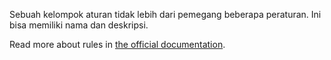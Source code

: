 Sebuah kelompok aturan tidak lebih dari pemegang beberapa peraturan. Ini bisa memiliki nama dan deskripsi.

Read more about rules in [the official documentation](https://docs.firefly-iii.org/advanced-concepts/rules).